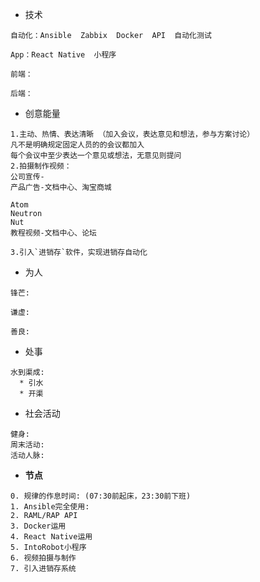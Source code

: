 * 技术

```
自动化：Ansible  Zabbix  Docker  API  自动化测试

App：React Native  小程序

前端：

后端：
```

* 创意能量

```
1.主动、热情、表达清晰 （加入会议，表达意见和想法，参与方案讨论）
凡不是明确规定固定人员的的会议都加入
每个会议中至少表达一个意见或想法，无意见则提问
2.拍摄制作视频：  
公司宣传-  
产品广告-文档中心、淘宝商城

Atom
Neutron
Nut
教程视频-文档中心、论坛

3.引入`进销存`软件，实现进销存自动化
```

* 为人

```
锋芒:

谦虚: 

善良:
```

* 处事

```
水到渠成:
  * 引水
  * 开渠
```

* 社会活动

```
健身:
周末活动:
活动人脉:
```

* **节点**

```
0. 规律的作息时间: (07:30前起床，23:30前下班)
1. Ansible完全使用:
2. RAML/RAP API
3. Docker运用
4. React Native运用
5. IntoRobot小程序
6. 视频拍摄与制作
7. 引入进销存系统
```



